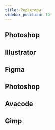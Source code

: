 ```yaml
---
title: Редакторы
sidebar_position: 10
---
```


## Photoshop

## Illustrator

## Figma

## Photoshop

## Avacode 

## Gimp
